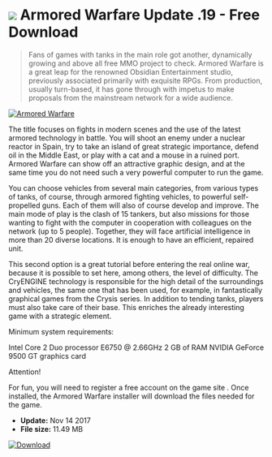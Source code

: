 # ![](https://cdn.softexe.net/static/icon/win.gif) Armored Warfare Update .19 - Free Download

> Fans of games with tanks in the main role got another, dynamically growing and above all free MMO project to check. Armored Warfare is a great leap for the renowned Obsidian Entertainment studio, previously associated primarily with exquisite RPGs. From production, usually turn-based, it has gone through with impetus to make proposals from the mainstream network for a wide audience.

[![Armored Warfare](https:https://tse3.mm.bing.net/th?id=OIP.2Lzzv752N0exNZPHnBwe3wHaEA&pid=Api)](https://softexe.net/win/games-entertainment/rpg/armored-warfare:pRgfp.html)

The title focuses on fights in modern scenes and the use of the latest armored technology in battle. You will shoot an enemy under a nuclear reactor in Spain, try to take an island of great strategic importance, defend oil in the Middle East, or play with a cat and a mouse in a ruined port. Armored Warfare can show off an attractive graphic design, and at the same time you do not need such a very powerful computer to run the game.
 
 
 You can choose vehicles from several main categories, from various types of tanks, of course, through armored fighting vehicles, to powerful self-propelled guns. Each of them will also of course develop and improve. The main mode of play is the clash of 15 tankers, but also missions for those wanting to fight with the computer in cooperation with colleagues on the network (up to 5 people). Together, they will face artificial intelligence in more than 20 diverse locations. It is enough to have an efficient, repaired unit.
 
 
 This second option is a great tutorial before entering the real online war, because it is possible to set here, among others, the level of difficulty. The CryENGINE technology is responsible for the high detail of the surroundings and vehicles, the same one that has been used, for example, in fantastically graphical games from the Crysis series. In addition to tending tanks, players must also take care of their base. This enriches the already interesting game with a strategic element.
 
 
 Minimum system requirements:
 
 Intel Core 2 Duo processor E6750 @ 2.66GHz
 2 GB of RAM
 NVIDIA GeForce 9500 GT graphics card
 
 
 Attention!
 
 
 For fun, you will need to register a free account on the game site . Once installed, the Armored Warfare installer will download the files needed for the game.


- **Update:** Nov 14 2017
- **File size:** 11.49 MB

[![Download](https://cdn.softexe.net/static/img/download.png)](https://softexe.net/win/games-entertainment/rpg/armored-warfare:pRgfp.html)

